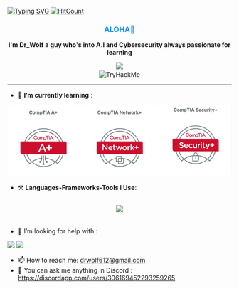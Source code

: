[![Typing SVG](https://readme-typing-svg.demolab.com?font=Jersey+10&size=40&pause=1000&color=14CD1E&center=true&vCenter=true&random=false&width=435&lines=Hey+i'm+Dr+W0lf;Welcome+to+my+profile+)](https://git.io/typing-svg)
[![HitCount](https://hits.dwyl.com/drwolf03/drwolf03.svg?style=flat)](http://hits.dwyl.com/drwolf03/drwolf03)

<h3 style="color:DodgerBlue;" align="center">ALOHA🍁</h3>
<p align="center">
 <b>I'm Dr_Wolf a guy who's into A.I and Cybersecurity always passionate for learning</b>
</p>
<div align="center">
<img width=""src="https://cdn.discordapp.com/emojis/1083892795581943818.webp?size=96&quality=lossless" />
</div>
<div align="center">

   <img src="https://tryhackme-badges.s3.amazonaws.com/drw0lf03.png" alt="TryHackMe">
</div>



 
 <hr>
 
- 📝 **I’m currently learning** :
<img  width="600" src="comptia.PNG"/>

- ⚒️ **Languages-Frameworks-Tools i Use**:
<br>

<div align="center">
    <img src="https://skillicons.dev/icons?i=html,css,python,figma,git,github,vscode,vscodium,linux,bash,md,obsidian,matlab,blender&amp;perline=14"/>
</div>
<br>

- 🤔 I’m looking for help with : 
<img src="https://img.shields.io/badge/JavaScript-323330?style=for-the-badge&logo=javascript&logoColor=F7DF1E" />
<img src="https://img.shields.io/badge/C%2B%2B-00599C?style=for-the-badge&logo=c%2B%2B&logoColor=white" />
<br>

- 📫 How to reach me: drwolf612@gmail.com
- 💬 You can ask me anything in Discord : 
https://discordapp.com/users/306169452293259265

<!--

-->
